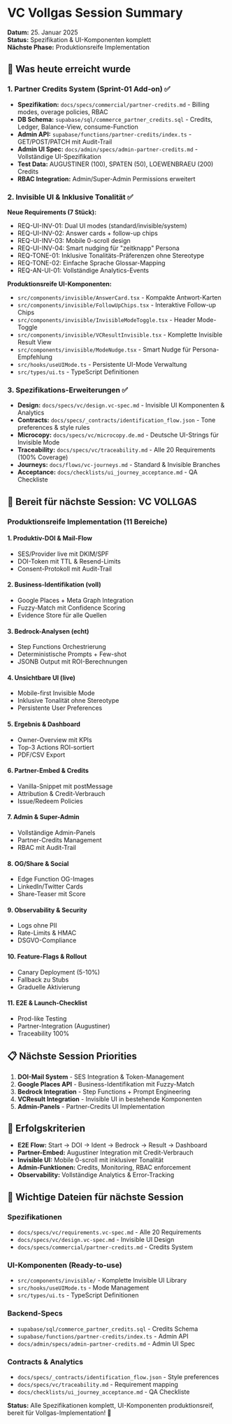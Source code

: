 # VC Vollgas Session Summary
**Datum:** 25. Januar 2025  
**Status:** Spezifikation & UI-Komponenten komplett  
**Nächste Phase:** Produktionsreife Implementation

## 🎯 Was heute erreicht wurde

### 1. Partner Credits System (Sprint-01 Add-on) ✅
- **Spezifikation:** `docs/specs/commercial/partner-credits.md` - Billing modes, overage policies, RBAC
- **DB Schema:** `supabase/sql/commerce_partner_credits.sql` - Credits, Ledger, Balance-View, consume-Function
- **Admin API:** `supabase/functions/partner-credits/index.ts` - GET/POST/PATCH mit Audit-Trail
- **Admin UI Spec:** `docs/admin/specs/admin-partner-credits.md` - Vollständige UI-Spezifikation
- **Test Data:** AUGUSTINER (100), SPATEN (50), LOEWENBRAEU (200) Credits
- **RBAC Integration:** Admin/Super-Admin Permissions erweitert

### 2. Invisible UI & Inklusive Tonalität ✅
**Neue Requirements (7 Stück):**
- REQ-UI-INV-01: Dual UI modes (standard/invisible/system)
- REQ-UI-INV-02: Answer cards + follow-up chips
- REQ-UI-INV-03: Mobile 0-scroll design
- REQ-UI-INV-04: Smart nudging für "zeitknapp" Persona
- REQ-TONE-01: Inklusive Tonalitäts-Präferenzen ohne Stereotype
- REQ-TONE-02: Einfache Sprache Glossar-Mapping
- REQ-AN-UI-01: Vollständige Analytics-Events

**Produktionsreife UI-Komponenten:**
- `src/components/invisible/AnswerCard.tsx` - Kompakte Antwort-Karten
- `src/components/invisible/FollowUpChips.tsx` - Interaktive Follow-up Chips
- `src/components/invisible/InvisibleModeToggle.tsx` - Header Mode-Toggle
- `src/components/invisible/VCResultInvisible.tsx` - Komplette Invisible Result View
- `src/components/invisible/ModeNudge.tsx` - Smart Nudge für Persona-Empfehlung
- `src/hooks/useUIMode.ts` - Persistente UI-Mode Verwaltung
- `src/types/ui.ts` - TypeScript Definitionen

### 3. Spezifikations-Erweiterungen ✅
- **Design:** `docs/specs/vc/design.vc-spec.md` - Invisible UI Komponenten & Analytics
- **Contracts:** `docs/specs/_contracts/identification_flow.json` - Tone preferences & style rules
- **Microcopy:** `docs/specs/vc/microcopy.de.md` - Deutsche UI-Strings für Invisible Mode
- **Traceability:** `docs/specs/vc/traceability.md` - Alle 20 Requirements (100% Coverage)
- **Journeys:** `docs/flows/vc-journeys.md` - Standard & Invisible Branches
- **Acceptance:** `docs/checklists/ui_journey_acceptance.md` - QA Checkliste

## 🚀 Bereit für nächste Session: VC VOLLGAS

### Produktionsreife Implementation (11 Bereiche)

#### 1. **Produktiv-DOI & Mail-Flow**
- SES/Provider live mit DKIM/SPF
- DOI-Token mit TTL & Resend-Limits
- Consent-Protokoll mit Audit-Trail

#### 2. **Business-Identifikation (voll)**
- Google Places + Meta Graph Integration
- Fuzzy-Match mit Confidence Scoring
- Evidence Store für alle Quellen

#### 3. **Bedrock-Analysen (echt)**
- Step Functions Orchestrierung
- Deterministische Prompts + Few-shot
- JSONB Output mit ROI-Berechnungen

#### 4. **Unsichtbare UI (live)**
- Mobile-first Invisible Mode
- Inklusive Tonalität ohne Stereotype
- Persistente User Preferences

#### 5. **Ergebnis & Dashboard**
- Owner-Overview mit KPIs
- Top-3 Actions ROI-sortiert
- PDF/CSV Export

#### 6. **Partner-Embed & Credits**
- Vanilla-Snippet mit postMessage
- Attribution & Credit-Verbrauch
- Issue/Redeem Policies

#### 7. **Admin & Super-Admin**
- Vollständige Admin-Panels
- Partner-Credits Management
- RBAC mit Audit-Trail

#### 8. **OG/Share & Social**
- Edge Function OG-Images
- LinkedIn/Twitter Cards
- Share-Teaser mit Score

#### 9. **Observability & Security**
- Logs ohne PII
- Rate-Limits & HMAC
- DSGVO-Compliance

#### 10. **Feature-Flags & Rollout**
- Canary Deployment (5-10%)
- Fallback zu Stubs
- Graduelle Aktivierung

#### 11. **E2E & Launch-Checklist**
- Prod-like Testing
- Partner-Integration (Augustiner)
- Traceability 100%

## 📋 Nächste Session Priorities

1. **DOI-Mail System** - SES Integration & Token-Management
2. **Google Places API** - Business-Identifikation mit Fuzzy-Match
3. **Bedrock Integration** - Step Functions + Prompt Engineering
4. **VCResult Integration** - Invisible UI in bestehende Komponenten
5. **Admin-Panels** - Partner-Credits UI Implementation

## 🎯 Erfolgskriterien

- **E2E Flow:** Start → DOI → Ident → Bedrock → Result → Dashboard
- **Partner-Embed:** Augustiner Integration mit Credit-Verbrauch
- **Invisible UI:** Mobile 0-scroll mit inklusiver Tonalität
- **Admin-Funktionen:** Credits, Monitoring, RBAC enforcement
- **Observability:** Vollständige Analytics & Error-Tracking

## 📁 Wichtige Dateien für nächste Session

### Spezifikationen
- `docs/specs/vc/requirements.vc-spec.md` - Alle 20 Requirements
- `docs/specs/vc/design.vc-spec.md` - Invisible UI Design
- `docs/specs/commercial/partner-credits.md` - Credits System

### UI-Komponenten (Ready-to-use)
- `src/components/invisible/` - Komplette Invisible UI Library
- `src/hooks/useUIMode.ts` - Mode Management
- `src/types/ui.ts` - TypeScript Definitionen

### Backend-Specs
- `supabase/sql/commerce_partner_credits.sql` - Credits Schema
- `supabase/functions/partner-credits/index.ts` - Admin API
- `docs/admin/specs/admin-partner-credits.md` - Admin UI Spec

### Contracts & Analytics
- `docs/specs/_contracts/identification_flow.json` - Style preferences
- `docs/specs/vc/traceability.md` - Requirement mapping
- `docs/checklists/ui_journey_acceptance.md` - QA Checkliste

**Status:** Alle Spezifikationen komplett, UI-Komponenten produktionsreif, bereit für Vollgas-Implementation! 🚀